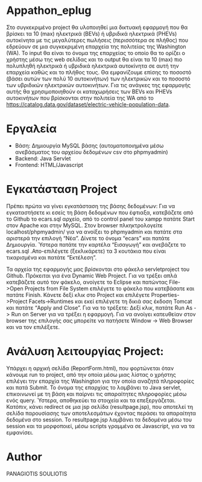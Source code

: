 # Appathon_eplug

Στο συγκεκριμένο project θα υλοποιηθεί μια δικτυακή εφαρμογή που θα βρίσκει τα 10 (max) ηλεκτρικά (BEVs) ή υβριδικά ηλεκτρικά (PHEVs) αυτοκίνητα με τις μεγαλύτερες πωλήσεις (περισσότερα σε πλήθος) που εδρεύουν σε μια συγκεκριμένη επαρχεία της πολιτείας της Washington (WA). Το input θα είναι το όνομα της επαρχείας το οποίο θα το ορίζει ο χρήστης μέσω της web σελίδας και το output θα είναι τα 10 (max) πιο πολυπληθή ηλεκτρικά ή υβριδικά ηλεκτρικά αυτοκίνητα σε αυτή την επαρχεία καθώς και το πλήθος τους. Θα εμφανίζουμε επίσης το ποσοστό (βάσει αυτών των πολύ 10 αυτοκινήτων) των ηλεκτρικών και το ποσοστό των υβριδικών ηλεκτρικών αυτοκινήτων. Για τις ανάγκες της εφαρμογής αυτής θα χρησιμοποιηθούν οι καταχωρήσεις των BEVs και PHEVs αυτοκινήτων που βρίσκονται στην πολιτεία της WA από το https://catalog.data.gov/dataset/electric-vehicle-population-data.

# Εργαλεία

* Βάση: Δημιουργία MySQL βάσης (αυτοματοποιημένα μέσω ανεβάσματος του αρχείου δεδομένων csv στο phpmyadmin)
* Backend: Java Servlet
* Frontend: HTML/Javascript

# Εγκατάσταση Project
Πρέπει πρώτα να γίνει εγκατάσταση της βάσης δεδομένων:
Για να εγκαταστήσετε κι εσείς τη βάση δεδομένων που έφτιαξα, κατεβάζετε από το Github το ecars.sql αρχείο, από το control panel του xampp πατάτε Start στον Apache και στην MySQL. Στον browser πλκηκτρολογείτε localhost/phpmyadmin/ για να ανοίξει το phpmyadmin και πατάτε στα αριστερά την επιλογή “Νέα”. Δίνετε το όνομα “ecars” και πατάτε Δημιουργία. Ύστερα πατάτε την καρτέλα “Εισαγωγή” και ανεβάζετε το ecars.sql .Απο-επιλέγετε (ξεκλικάρετε) τα 3 κουτάκια που είναι τικαρισμένα και πατάτε “Εκτέλεση”.

Τα αρχεία της εφαρμογής μας βρίσκονται στο φάκελο servletproject του Github. Πρόκειται για ένα Dynamic Web Project. Για να τρέξει απλά κατεβάζετε αυτό τον φάκελο, ανοίγετε το Eclipse και πατώντας File->Open Projects from File System επιλέγετε το φάκελο που κατεβάσατε και πατάτε Finish. Κάνετε δεξί κλικ στο Project και επιλέγετε Properties->Project Facets->Runtimes και εκεί επιλέγετε τη δικιά σας έκδοση Tomcat και πατάτε “Apply and Close”. Για να το τρέξετε: Δεξί κλικ, πατάτε Run As -> Run on Server για να τρέξει η εφαρμογή. Για να ανοίγει κατευθείαν στον browser της επιλογής σας μπορείτε να πατήσετε Window -> Web Browser και να τον επιλέξετε.  

# Ανάλυση λειτουργίας Project:
Yπάρχει η αρχική σελίδα (ReportForm.html), που φορτώνεται όταν κάνουμε run το project, από την οποία μέσω μιας λίστας ο χρήστης επιλέγει την επαρχία της Washington για την οποία αναζητά πληροφορίες και πατά Submit. Το όνομα της επαρχίας το λαμβάνει το Java servlet, επικοινωνεί με τη βάση και παίρνει τις απαραίτητες πληροφορίες μέσω ενός query. Ύστερα, αποθηκεύει τα στοιχεία και τα επεξεργάζεται. Κατόπιν, κάνει redirect σε μια jsp σελίδα (resultpage.jsp), που αποτελεί τη σελίδα παρουσίασης  των αποτελεσμάτων έχοντας περάσει τα απαραίτητα δεδομένα στο session. Το resultpage.jsp λαμβάνει τα δεδομένα μέσω του session και τα μορφοποιεί, μέσω scripts γραμμένα σε Javascript, για να τα εμφανίσει.

# Author

PANAGIOTIS SOULIOTIS
